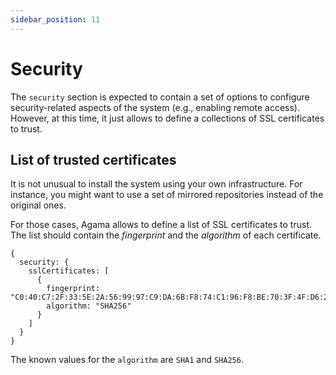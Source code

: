 ```yaml
---
sidebar_position: 11
---
```


# Security

The `security` section is expected to contain a set of options to configure security-related aspects
of the system (e.g., enabling remote access). However, at this time, it just allows to define a
collections of SSL certificates to trust.

## List of trusted certificates

It is not unusual to install the system using your own infrastructure. For instance, you might want
to use a set of mirrored repositories instead of the original ones.

For those cases, Agama allows to define a list of SSL certificates to trust. The list should contain
the _fingerprint_ and the _algorithm_ of each certificate.

```jsonnet
{
  security: {
    sslCertificates: [
      {
        fingerprint: "C0:40:C7:2F:33:5E:2A:56:99:97:C9:DA:6B:F8:74:C1:96:F8:BE:70:3F:4F:D6:2B:7E:CD:2F:07:36:2D:9F:F4",
        algorithm: "SHA256"
      }
    ]
  }
}
```

The known values for the `algorithm` are `SHA1` and `SHA256`.
